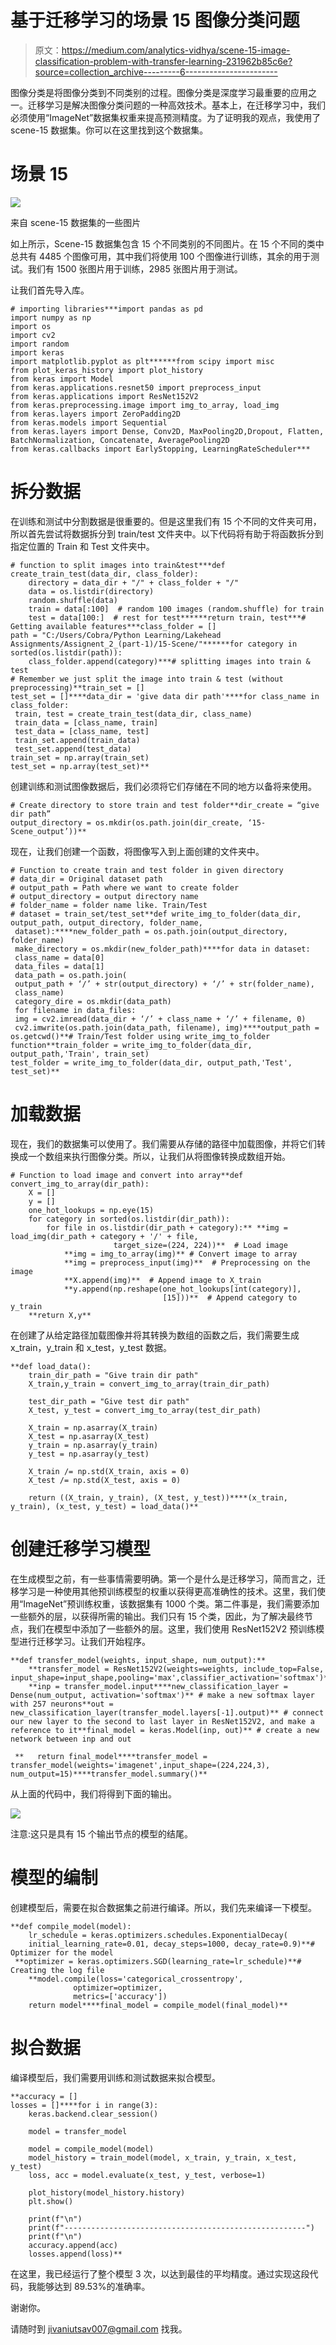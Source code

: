 # 基于迁移学习的场景 15 图像分类问题

> 原文：<https://medium.com/analytics-vidhya/scene-15-image-classification-problem-with-transfer-learning-231962b85c6e?source=collection_archive---------6----------------------->

图像分类是将图像分类到不同类别的过程。图像分类是深度学习最重要的应用之一。迁移学习是解决图像分类问题的一种高效技术。基本上，在迁移学习中，我们必须使用“ImageNet”数据集权重来提高预测精度。为了证明我的观点，我使用了 scene-15 数据集。你可以在这里找到这个数据集。

# 场景 15

![](img/d9b230fe8240a28d645b2d4bcfe242d7.png)

来自 scene-15 数据集的一些图片

如上所示，Scene-15 数据集包含 15 个不同类别的不同图片。在 15 个不同的类中总共有 4485 个图像可用，其中我们将使用 100 个图像进行训练，其余的用于测试。我们有 1500 张图片用于训练，2985 张图片用于测试。

让我们首先导入库。

```
# importing libraries***import pandas as pd
import numpy as np
import os
import cv2
import random
import keras
import matplotlib.pyplot as plt******from scipy import misc
from plot_keras_history import plot_history
from keras import Model
from keras.applications.resnet50 import preprocess_input
from keras.applications import ResNet152V2
from keras.preprocessing.image import img_to_array, load_img
from keras.layers import ZeroPadding2D
from keras.models import Sequential
from keras.layers import Dense, Conv2D, MaxPooling2D,Dropout, Flatten, BatchNormalization, Concatenate, AveragePooling2D
from keras.callbacks import EarlyStopping, LearningRateScheduler***
```

# 拆分数据

在训练和测试中分割数据是很重要的。但是这里我们有 15 个不同的文件夹可用，所以首先尝试将数据拆分到 train/test 文件夹中。以下代码将有助于将函数拆分到指定位置的 Train 和 Test 文件夹中。

```
# function to split images into train&test***def create_train_test(data_dir, class_folder):
    directory = data_dir + "/" + class_folder + "/"
    data = os.listdir(directory)
    random.shuffle(data)
    train = data[:100]  # random 100 images (random.shuffle) for train
    test = data[100:]  # rest for test******return train, test***# Getting available features***class_folder = []
path = "C:/Users/Cobra/Python Learning/Lakehead Assignments/Assignent_2_(part-1)/15-Scene/"******for category in sorted(os.listdir(path)):
    class_folder.append(category)***# splitting images into train & test
# Remember we just split the image into train & test (without preprocessing)**train_set = []
test_set = []****data_dir = 'give data dir path'****for class_name in class_folder:
 train, test = create_train_test(data_dir, class_name)
 train_data = [class_name, train]
 test_data = [class_name, test]
 train_set.append(train_data)
 test_set.append(test_data)
train_set = np.array(train_set)
test_set = np.array(test_set)**
```

创建训练和测试图像数据后，我们必须将它们存储在不同的地方以备将来使用。

```
# Create directory to store train and test folder**dir_create = “give dir path”
output_directory = os.mkdir(os.path.join(dir_create, ‘15-Scene_output’))**
```

现在，让我们创建一个函数，将图像写入到上面创建的文件夹中。

```
# Function to create train and test folder in given directory
# data_dir = Original dataset path
# output_path = Path where we want to create folder
# output_directory = output directory name
# folder_name = folder name like. Train/Test
# dataset = train_set/test_set**def write_img_to_folder(data_dir, output_path, output_directory, folder_name,
 dataset):****new_folder_path = os.path.join(output_directory, folder_name)
 make_directory = os.mkdir(new_folder_path)****for data in dataset:
 class_name = data[0]
 data_files = data[1]
 data_path = os.path.join(
 output_path + ‘/’ + str(output_directory) + ‘/’ + str(folder_name),
 class_name)
 category_dire = os.mkdir(data_path)
 for filename in data_files:
 img = cv2.imread(data_dir + ‘/’ + class_name + ‘/’ + filename, 0)
 cv2.imwrite(os.path.join(data_path, filename), img)****output_path = os.getcwd()**# Train/Test folder using write_img_to_folder function**train_folder = write_img_to_folder(data_dir, output_path,'Train', train_set)
test_folder = write_img_to_folder(data_dir, output_path,'Test', test_set)**
```

# 加载数据

现在，我们的数据集可以使用了。我们需要从存储的路径中加载图像，并将它们转换成一个数组来执行图像分类。所以，让我们从将图像转换成数组开始。

```
# Function to load image and convert into array**def convert_img_to_array(dir_path):
    X = []
    y = []
    one_hot_lookups = np.eye(15)
    for category in sorted(os.listdir(dir_path)):
        for file in os.listdir(dir_path + category):** **img = load_img(dir_path + category + '/' + file,
                       target_size=(224, 224))**  # Load image
            **img = img_to_array(img)** # Convert image to array
            **img = preprocess_input(img)**  # Preprocessing on the image
            **X.append(img)**  # Append image to X_train
            **y.append(np.reshape(one_hot_lookups[int(category)],
                                  [15]))**  # Append category to y_train
    **return X,y**
```

在创建了从给定路径加载图像并将其转换为数组的函数之后，我们需要生成 x_train，y_train 和 x_test，y_test 数据。

```
**def load_data():
    train_dir_path = "Give train dir path"
    X_train,y_train = convert_img_to_array(train_dir_path)

    test_dir_path = "Give test dir path"
    X_test, y_test = convert_img_to_array(test_dir_path)

    X_train = np.asarray(X_train)
    X_test = np.asarray(X_test)
    y_train = np.asarray(y_train)
    y_test = np.asarray(y_test)

    X_train /= np.std(X_train, axis = 0)
    X_test /= np.std(X_test, axis = 0)

    return ((X_train, y_train), (X_test, y_test))****(x_train, y_train), (x_test, y_test) = load_data()**
```

# 创建迁移学习模型

在生成模型之前，有一些事情需要明确。第一个是什么是迁移学习，简而言之，迁移学习是一种使用其他预训练模型的权重以获得更高准确性的技术。这里，我们使用“ImageNet”预训练权重，该数据集有 1000 个类。第二件事是，我们需要添加一些额外的层，以获得所需的输出。我们只有 15 个类，因此，为了解决最终节点，我们在模型中添加了一些额外的层。这里，我们使用 ResNet152V2 预训练模型进行迁移学习。让我们开始程序。

```
**def transfer_model(weights, input_shape, num_output):**
    **transfer_model = ResNet152V2(weights=weights, include_top=False,                              input_shape=input_shape,pooling='max',classifier_activation='softmax')**
    **inp = transfer_model.input****new_classification_layer = Dense(num_output, activation='softmax')** # make a new softmax layer with 257 neurons**out = new_classification_layer(transfer_model.layers[-1].output)** # connect our new layer to the second to last layer in ResNet152V2, and make a reference to it**final_model = keras.Model(inp, out)** # create a new network between inp and out

 **   return final_model****transfer_model = transfer_model(weights='imagenet',input_shape=(224,224,3), num_output=15)****transfer_model.summary()**
```

从上面的代码中，我们将得到下面的输出。

![](img/19ef4d179cf3c96dd0bb90b2328535a2.png)

注意:这只是具有 15 个输出节点的模型的结尾。

# 模型的编制

创建模型后，需要在拟合数据集之前进行编译。所以，我们先来编译一下模型。

```
**def compile_model(model):
    lr_schedule = keras.optimizers.schedules.ExponentialDecay(
    initial_learning_rate=0.01, decay_steps=1000, decay_rate=0.9)**# Optimizer for the model
 **optimizer = keras.optimizers.SGD(learning_rate=lr_schedule)**# Creating the log file
    **model.compile(loss='categorical_crossentropy',
              optimizer=optimizer,
              metrics=['accuracy'])
    return model****final_model = compile_model(final_model)**
```

# 拟合数据

编译模型后，我们需要用训练和测试数据来拟合模型。

```
**accuracy = []
losses = []****for i in range(3):
    keras.backend.clear_session()

    model = transfer_model

    model = compile_model(model)
    model_history = train_model(model, x_train, y_train, x_test, y_test)
    loss, acc = model.evaluate(x_test, y_test, verbose=1)

    plot_history(model_history.history)
    plt.show()

    print(f"\n")
    print(f"------------------------------------------------------")
    print(f"\n")
    accuracy.append(acc)
    losses.append(loss)**
```

在这里，我已经运行了整个模型 3 次，以达到最佳的平均精度。通过实现这段代码，我能够达到 89.53%的准确率。

谢谢你。

请随时到 jivaniutsav007@gmail.com 找我。